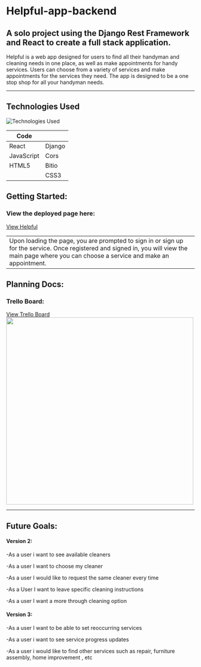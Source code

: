 # Helpful-app-backend
## A solo project using the Django Rest Framework and React to create a full stack application.

Helpful is a web app designed for users to find all their handyman and cleaning needs in one place, as well as make appointments for handy services.  Users can choose from a variety of services and make appointments for the services they need.  The app is designed to be a one stop shop for all your handyman needs.

---
## Technologies Used

![Technologies Used](https://skillicons.dev/icons?i=django,react,js,html,css)

| Code       |          |
| ---------- | -------- |
| React      | Django   |
| JavaScript | Cors     |
| HTML5      | Bitio    |
|            | CSS3     |

## Getting Started:

### View the deployed page here:

[View Helpful](https://trello.com/c/uohUrI8S/19-wireframe)

<table>
<tr>
<td>
  Upon loading the page, you are prompted to sign in or sign up for the service.  Once registered and signed in, you will view the main page where you can choose a service and make an appointment.
</td>
</tr>
</table>


## Planning Docs:

### Trello Board:

[View Trello Board](https://trello.com/c/uohUrI8S/19-wireframe)
<img width="500px" src='readme_img/Helpful trello'>

---

## Future Goals:

#### Version 2:

-As a user i want to see available cleaners

-As a user I want to choose my cleaner

-As a user I would like to request the same cleaner every time

-As a User I want to leave specific cleaning instructions

-As a user I want a more through cleaning option

#### Version 3:

-As a user I want to be able to set reoccurring services

-As a user i want to see service progress updates

-As a user i would like to find other services such as repair, furniture assembly, home improvement , etc

